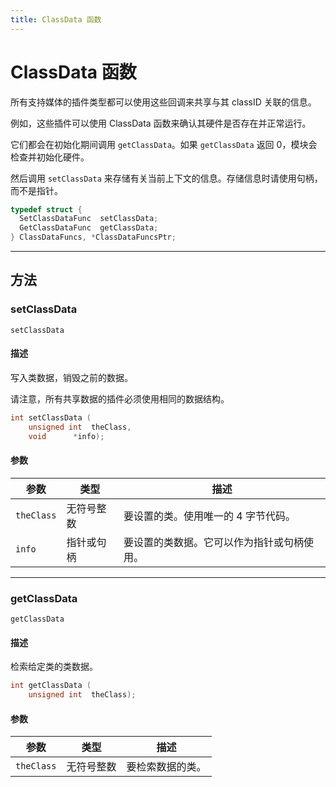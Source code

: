 ```yaml
---
title: ClassData 函数
---
```

# ClassData 函数

所有支持媒体的插件类型都可以使用这些回调来共享与其 classID 关联的信息。

例如，这些插件可以使用 ClassData 函数来确认其硬件是否存在并正常运行。

它们都会在初始化期间调用 `getClassData`。如果 `getClassData` 返回 0，模块会检查并初始化硬件。

然后调用 `setClassData` 来存储有关当前上下文的信息。存储信息时请使用句柄，而不是指针。

```c++
typedef struct {
  SetClassDataFunc  setClassData;
  GetClassDataFunc  getClassData;
} ClassDataFuncs, *ClassDataFuncsPtr;
```

---

## 方法

### setClassData

`setClassData`

#### 描述

写入类数据，销毁之前的数据。

请注意，所有共享数据的插件必须使用相同的数据结构。

```cpp
int setClassData (
    unsigned int  theClass,
    void      *info);
```

#### 参数

| 参数    | 类型    | 描述        |
| ----------- | ---------------- | -------------------------------------------------------------------- |
| `theClass`  | 无符号整数   | 要设置的类。使用唯一的 4 字节代码。        |
| `info`      | 指针或句柄   | 要设置的类数据。它可以作为指针或句柄使用。    |

---

### getClassData

`getClassData`

#### 描述

检索给定类的类数据。

```cpp
int getClassData (
    unsigned int  theClass);
```

#### 参数

| 参数    | 类型    | 描述    |
| ----------- | ---------------- | ------------------------------ |
| `theClass`  | 无符号整数   | 要检索数据的类。       |
